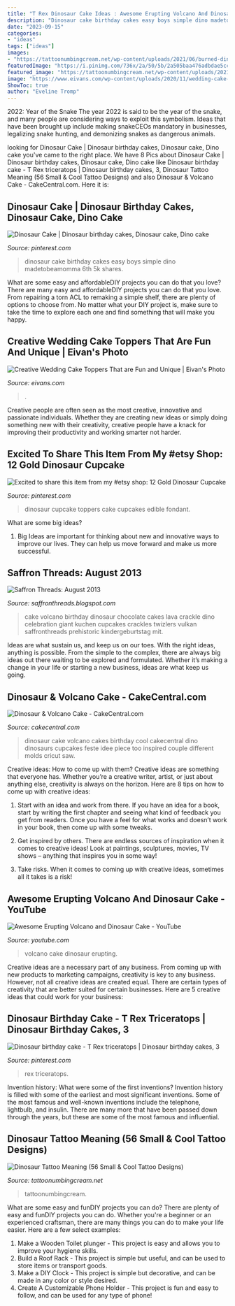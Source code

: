 ```yaml
---
title: "T Rex Dinosaur Cake Ideas : Awesome Erupting Volcano And Dinosaur Cake"
description: "Dinosaur cake birthday cakes easy boys simple dino madetobeamomma 6th 5k shares"
date: "2023-09-15"
categories:
- "ideas"
tags: ["ideas"]
images:
- "https://tattoonumbingcream.net/wp-content/uploads/2021/06/burned-dinosaur-tattoo-1536x1224.jpg"
featuredImage: "https://i.pinimg.com/736x/2a/50/5b/2a505baa476adbdae5ccfbf5a0004d95.jpg"
featured_image: "https://tattoonumbingcream.net/wp-content/uploads/2021/06/burned-dinosaur-tattoo-1536x1224.jpg"
image: "https://www.eivans.com/wp-content/uploads/2020/11/wedding-cake-toppers-018.jpg"
ShowToc: true
author: "Eveline Tromp"
---
```



2022: Year of the Snake
The year 2022 is said to be the year of the snake, and many people are considering ways to exploit this symbolism. Ideas that have been brought up include making snakeCEOs mandatory in businesses, legalizing snake hunting, and demonizing snakes as dangerous animals.

	

		
looking for Dinosaur Cake | Dinosaur birthday cakes, Dinosaur cake, Dino cake you've came to the right place. We have 8 Pics about Dinosaur Cake | Dinosaur birthday cakes, Dinosaur cake, Dino cake like Dinosaur birthday cake - T Rex triceratops | Dinosaur birthday cakes, 3, Dinosaur Tattoo Meaning (56 Small &amp; Cool Tattoo Designs) and also Dinosaur &amp; Volcano Cake - CakeCentral.com. Here it is:
		
    
## Dinosaur Cake | Dinosaur Birthday Cakes, Dinosaur Cake, Dino Cake

<img loading=lazy src="https://i.pinimg.com/originals/67/d4/ac/67d4acd5cc6029d4bf405c63ed2bb58c.jpg" onerror="this.onerror=null;this.src='https://tse2.mm.bing.net/th?id=OIP.yJnWuK2D9-BUlSn8XXQ2_QHaLH&amp;pid=15.1';" alt="Dinosaur Cake | Dinosaur birthday cakes, Dinosaur cake, Dino cake">

_Source: pinterest.com_

>dinosaur cake birthday cakes easy boys simple dino madetobeamomma 6th 5k shares. 

	

What are some easy and affordableDIY projects you can do that you love?
There are many easy and affordableDIY projects you can do that you love. From repairing a torn ACL to remaking a simple shelf, there are plenty of options to choose from. No matter what your DIY project is, make sure to take the time to explore each one and find something that will make you happy.

    
## Creative Wedding Cake Toppers That Are Fun And Unique | Eivan&#039;s Photo

<img loading=lazy src="https://www.eivans.com/wp-content/uploads/2020/11/wedding-cake-toppers-018.jpg" onerror="this.onerror=null;this.src='https://tse3.mm.bing.net/th?id=OIP.mJTmBivRJg1fgQOr0grvegHaLG&amp;pid=15.1';" alt="Creative Wedding Cake Toppers That are Fun and Unique | Eivan&#039;s Photo">

_Source: eivans.com_

>. 

	

Creative people are often seen as the most creative, innovative and passionate individuals. Whether they are creating new ideas or simply doing something new with their creativity, creative people have a knack for improving their productivity and working smarter not harder.

    
## Excited To Share This Item From My #etsy Shop: 12 Gold Dinosaur Cupcake

<img loading=lazy src="https://i.pinimg.com/736x/2a/50/5b/2a505baa476adbdae5ccfbf5a0004d95.jpg" onerror="this.onerror=null;this.src='https://tse3.mm.bing.net/th?id=OIP.JUsZPtOELyBl_F-S4C3raQHaJ3&amp;pid=15.1';" alt="Excited to share this item from my #etsy shop: 12 Gold Dinosaur Cupcake">

_Source: pinterest.com_

>dinosaur cupcake toppers cake cupcakes edible fondant. 

	

What are some big ideas?
1. Big Ideas are important for thinking about new and innovative ways to improve our lives. They can help us move forward and make us more successful.

    
## Saffron Threads: August 2013

<img loading=lazy src="http://3.bp.blogspot.com/-fXS-LJSxWlg/UgdoX7Ql3oI/AAAAAAAAD3A/C_7k9_0AXbI/s1600/chocolate+crackle+volcano+cake+dinosaur.JPG" onerror="this.onerror=null;this.src='https://tse1.mm.bing.net/th?id=OIP.W1vwR1DLaDQZH5s8O9m4JAHaJ4&amp;pid=15.1';" alt="Saffron Threads: August 2013">

_Source: saffronthreads.blogspot.com_

>cake volcano birthday dinosaur chocolate cakes lava crackle dino celebration giant kuchen cupcakes crackles twizlers vulkan saffronthreads prehistoric kindergeburtstag mit. 

	

Ideas are what sustain us, and keep us on our toes. With the right ideas, anything is possible. From the simple to the complex, there are always big ideas out there waiting to be explored and formulated. Whether it’s making a change in your life or starting a new business, ideas are what keep us going.

    
## Dinosaur &amp; Volcano Cake - CakeCentral.com

<img loading=lazy src="https://cdn001.cakecentral.com/gallery/2015/03/900_7505978FNT_dinosaur-amp-volcano-cake.jpg" onerror="this.onerror=null;this.src='https://tse1.mm.bing.net/th?id=OIP.j5rwHFhedkloRQnSnPVOIgHaJ5&amp;pid=15.1';" alt="Dinosaur &amp; Volcano Cake - CakeCentral.com">

_Source: cakecentral.com_

>dinosaur cake volcano cakes birthday cool cakecentral dino dinosaurs cupcakes feste idee piece too inspired couple different molds cricut saw. 

	

Creative ideas: How to come up with them?
Creative ideas are something that everyone has. Whether you’re a creative writer, artist, or just about anything else, creativity is always on the horizon. Here are 8 tips on how to come up with creative ideas:
1. Start with an idea and work from there. If you have an idea for a book, start by writing the first chapter and seeing what kind of feedback you get from readers. Once you have a feel for what works and doesn’t work in your book, then come up with some tweaks.

2. Get inspired by others. There are endless sources of inspiration when it comes to creative ideas! Look at paintings, sculptures, movies, TV shows – anything that inspires you in some way!

3. Take risks. When it comes to coming up with creative ideas, sometimes all it takes is a risk!

    
## Awesome Erupting Volcano And Dinosaur Cake - YouTube

<img loading=lazy src="https://i.ytimg.com/vi/SlGnUb3uFjc/maxresdefault.jpg" onerror="this.onerror=null;this.src='https://tse2.mm.bing.net/th?id=OIP.Lmj6aWw7I-BcQPBBmGyZlQHaEK&amp;pid=15.1';" alt="Awesome Erupting Volcano and Dinosaur Cake - YouTube">

_Source: youtube.com_

>volcano cake dinosaur erupting. 

	

Creative ideas are a necessary part of any business. From coming up with new products to marketing campaigns, creativity is key to any business. However, not all creative ideas are created equal. There are certain types of creativity that are better suited for certain businesses. Here are 5 creative ideas that could work for your business:

    
## Dinosaur Birthday Cake - T Rex Triceratops | Dinosaur Birthday Cakes, 3

<img loading=lazy src="https://i.pinimg.com/736x/e6/e6/a3/e6e6a3fee96d95b88432ed21a95fc8d4.jpg" onerror="this.onerror=null;this.src='https://tse3.mm.bing.net/th?id=OIP.1f3A3CLPoMgZIJ86LfhkrAHaJ4&amp;pid=15.1';" alt="Dinosaur birthday cake - T Rex triceratops | Dinosaur birthday cakes, 3">

_Source: pinterest.com_

>rex triceratops. 

	

Invention history: What were some of the first inventions?
Invention history is filled with some of the earliest and most significant inventions. Some of the most famous and well-known inventions include the telephone, lightbulb, and insulin. There are many more that have been passed down through the years, but these are some of the most famous and influential.

    
## Dinosaur Tattoo Meaning (56 Small &amp; Cool Tattoo Designs)

<img loading=lazy src="https://tattoonumbingcream.net/wp-content/uploads/2021/06/burned-dinosaur-tattoo-1536x1224.jpg" onerror="this.onerror=null;this.src='https://tse1.mm.bing.net/th?id=OIP._S4FshDwtCxJjt5ujiNh5QHaF5&amp;pid=15.1';" alt="Dinosaur Tattoo Meaning (56 Small &amp; Cool Tattoo Designs)">

_Source: tattoonumbingcream.net_

>tattoonumbingcream. 

	

What are some easy and funDIY projects you can do?
There are plenty of easy and funDIY projects you can do. Whether you're a beginner or an experienced craftsman, there are many things you can do to make your life easier. Here are a few select examples: 
1. Make a Wooden Toilet plunger - This project is easy and allows you to improve your hygiene skills. 
2. Build a Roof Rack - This project is simple but useful, and can be used to store items or transport goods. 
3. Make a DIY Clock - This project is simple but decorative, and can be made in any color or style desired. 
4. Create A Customizable Phone Holder - This project is fun and easy to follow, and can be used for any type of phone!

